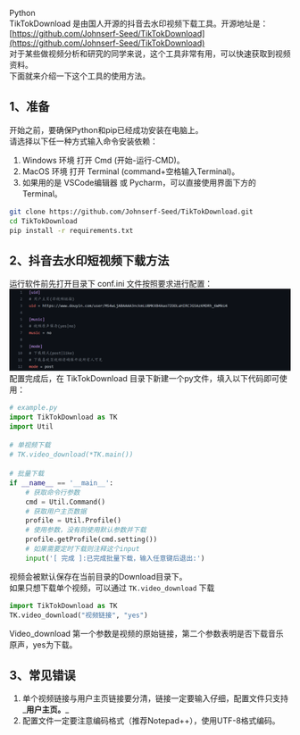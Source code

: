 Python<br />TikTokDownload 是由国人开源的抖音去水印视频下载工具。开源地址是：<br />[https://github.com/Johnserf-Seed/TikTokDownload](https://github.com/Johnserf-Seed/TikTokDownload)<br />对于某些做视频分析和研究的同学来说，这个工具非常有用，可以快速获取到视频资料。<br />下面就来介绍一下这个工具的使用方法。
<a name="LAMP8"></a>
## 1、准备
开始之前，要确保Python和pip已经成功安装在电脑上。<br />请选择以下任一种方式输入命令安装依赖：

1. Windows 环境 打开 Cmd (开始-运行-CMD)。
2. MacOS 环境 打开 Terminal (command+空格输入Terminal)。
3. 如果用的是 VSCode编辑器 或 Pycharm，可以直接使用界面下方的Terminal。
```bash
git clone https://github.com/Johnserf-Seed/TikTokDownload.git
cd TikTokDownload
pip install -r requirements.txt
```
<a name="I359H"></a>
## 2、抖音去水印短视频下载方法
运行软件前先打开目录下 conf.ini 文件按照要求进行配置：<br />![image.png](./img/1672491813925-e99ea812-cb80-42e4-a84e-e1ff872db21a.png)<br />配置完成后，在 TikTokDownload 目录下新建一个py文件，填入以下代码即可使用：
```python
# example.py
import TikTokDownload as TK
import Util

# 单视频下载
# TK.video_download(*TK.main())

# 批量下载
if __name__ == '__main__':
    # 获取命令行参数
    cmd = Util.Command()
    # 获取用户主页数据
    profile = Util.Profile()
    # 使用参数，没有则使用默认参数并下载
    profile.getProfile(cmd.setting())
    # 如果需要定时下载则注释这个input
    input('[ 完成 ]:已完成批量下载，输入任意键后退出:')
```
视频会被默认保存在当前目录的Download目录下。<br />如果只想下载单个视频，可以通过 `TK.video_download` 下载
```python
import TikTokDownload as TK
TK.video_download("视频链接", "yes")
```
Video_download 第一个参数是视频的原始链接，第二个参数表明是否下载音乐原声，yes为下载。
<a name="eLBHg"></a>
## 3、常见错误

1. 单个视频链接与用户主页链接要分清，链接一定要输入仔细，配置文件只支持_**用户主页。**_
2. 配置文件一定要注意编码格式（推荐Notepad++），使用UTF-8格式编码。
